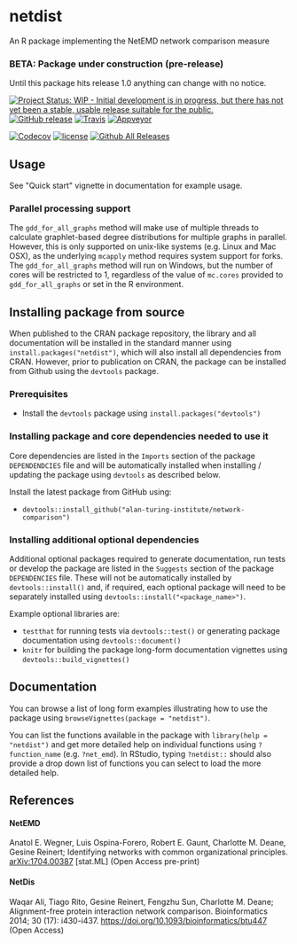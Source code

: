 # netdist
An R package implementing the NetEMD network comparison measure

### BETA: Package under construction (pre-release)
Until this package hits release 1.0 anything can change with no notice.

[![Project Status: WIP - Initial development is in progress, but there has not yet been a stable, usable release suitable for the public.](http://www.repostatus.org/badges/latest/wip.svg)](http://www.repostatus.org/#wip)
[![GitHub release](https://img.shields.io/github/release/alan-turing-institute/network-comparison.svg)](https://github.com/alan-turing-institute/network-comparison/releases/latest)
[![Travis](https://img.shields.io/travis/alan-turing-institute/network-comparison/master.svg)](https://travis-ci.org/alan-turing-institute/network-comparison/branches)
[![Appveyor](https://ci.appveyor.com/api/projects/status/jn1a36c22vjw1l4d/branch/master?svg=true)](https://ci.appveyor.com/project/alan-turing-institute/network-comparison/branch/master)

[![Codecov](https://img.shields.io/codecov/c/github/alan-turing-institute/network-comparison/master.svg)](https://codecov.io/gh/alan-turing-institute/network-comparison?branch=master)
[![license](https://img.shields.io/github/license/alan-turing-institute/network-comparison.svg)](https://github.com/alan-turing-institute/network-comparison/edit/master/LICENSE)
[![Github All Releases](https://img.shields.io/github/downloads/alan-turing-institute/network-comparison/total.svg)](https://github.com/alan-turing-institute/network-comparison/releases/latest)

## Usage
See "Quick start" vignette in documentation for example usage.

### Parallel processing support
The `gdd_for_all_graphs` method will make use of multiple threads to calculate graphlet-based degree distributions for multiple graphs in parallel. However, this is only supported on unix-like systems (e.g. Linux and Mac OSX), as the underlying `mcapply` method requires system support for forks. The `gdd_for_all_graphs` method will run on Windows, but the number of cores will be restricted to 1, regardless of the value of `mc.cores` provided to `gdd_for_all_graphs` or set in the R environment.

## Installing package from source
When published to the CRAN package repository, the library and all documentation
will be installed in the standard manner using `install.packages("netdist")`,
which will also install all dependencies from CRAN. However, prior to publication
on CRAN, the package can be installed from Github using the `devtools` package.

### Prerequisites
- Install the `devtools` package using `install.packages("devtools")`

### Installing package and core dependencies needed to use it
Core dependencies are listed in the `Imports` section of the package
`DEPENDENDCIES` file and will be automatically installed when installing /
updating the package using `devtools` as described below.

Install the latest package from GitHub using:
  - `devtools::install_github("alan-turing-institute/network-comparison")`

### Installing additional optional dependencies
Additional optional packages required to generate documentation, run tests or
develop the package are listed in the `Suggests` section of the package
`DEPENDENCIES`  file. These will not be automatically installed by
`devtools::install()` and, if required, each optional package will need to be
separately installed using `devtools::install("<package_name>")`.

Example optional libraries are:

- `testthat` for running tests via `devtools::test()` or generating package
documentation using `devtools::document()`
- `knitr` for building the package long-form documentation vignettes using
`devtools::build_vignettes()`

## Documentation
You can browse a list of long form examples illustrating how to use the package
using `browseVignettes(package = "netdist")`.

You can list the functions available in the package with `library(help = "netdist")`
and get more detailed help on individual functions using `?function_name` (e.g.
`?net_emd`). In RStudio, typing `?netdist::` should also provide a drop down list
of functions you can select to load the more detailed help.

## References
#### NetEMD
Anatol E. Wegner, Luis Ospina-Forero, Robert E. Gaunt, Charlotte M. Deane, Gesine Reinert; Identifying networks with common organizational principles. [arXiv:1704.00387](https://arxiv.org/abs/1704.00387) [stat.ML] (Open Access pre-print)

#### NetDis
Waqar Ali, Tiago Rito, Gesine Reinert, Fengzhu Sun, Charlotte M. Deane; Alignment-free protein interaction network comparison. Bioinformatics 2014; 30 (17): i430-i437. https://doi.org/10.1093/bioinformatics/btu447 (Open Access)
